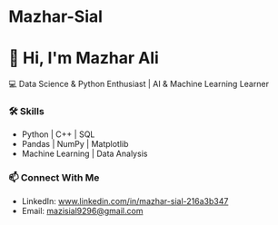# Mazhar-Sial
# 👋 Hi, I'm Mazhar Ali  
💻 Data Science & Python Enthusiast | AI & Machine Learning Learner  

### 🛠️ Skills
- Python | C++ | SQL  
- Pandas | NumPy | Matplotlib  
- Machine Learning | Data Analysis

### 📫 Connect With Me
- LinkedIn: www.linkedin.com/in/mazhar-sial-216a3b347
- Email: mazisial9296@gmail.com
